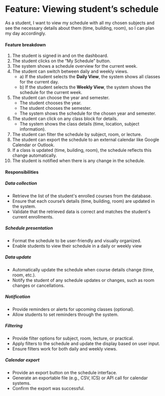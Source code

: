 # Feature: Viewing student’s schedule

As a student, I want to view my schedule with all my chosen subjects and see the necessary details about them (time, building, room), so I can plan my day accordingly.

#### Feature breakdown

1. The student is signed in and on the dashboard.
2. The student clicks on the “My Schedule” button.
3. The system shows a schedule overview for the current week.
4. The student can switch between daily and weekly views.
   - a) If the student selects the **Daily View**, the system shows all classes for the current day.
   - b) If the student selects the **Weekly View**, the system shows the schedule for the current week.
5. The student can choose the year and semester.
   - The student chooses the year.
   - The student chooses the semester.
   - The system shows the schedule for the chosen year and semester.
6. The student can click on any class block for details.
   - The system shows the class details (time, location, subject information).
7. The student can filter the schedule by subject, room, or lecture.
8. The student can export the schedule to an external calendar like Google Calendar or Outlook.
9. If a class is updated (time, building, room), the schedule reflects this change automatically.
10. The student is notified when there is any change in the schedule.

#### Responsibilities

##### Data collection

- Retrieve the list of the student's enrolled courses from the database.
- Ensure that each course’s details (time, building, room) are updated in the system.
- Validate that the retrieved data is correct and matches the student's current enrollments.

##### Schedule presentation

- Format the schedule to be user-friendly and visually organized.
- Enable students to view their schedule in a daily or weekly view

##### Data update

- Automatically update the schedule when course details change (time, room, etc.).
- Notify the student of any schedule updates or changes, such as room changes or cancellations.

##### Notification

- Provide reminders or alerts for upcoming classes (optional).
- Allow students to set reminders through the system.

##### Filtering

- Provide filter options for subject, room, lecture, or practical.
- Apply filters to the schedule and update the display based on user input.
- Ensure filters work for both daily and weekly views.

##### Calendar export

- Provide an export button on the schedule interface.
- Generate an exportable file (e.g., CSV, ICS) or API call for calendar systems.
- Confirm the export was successful.

